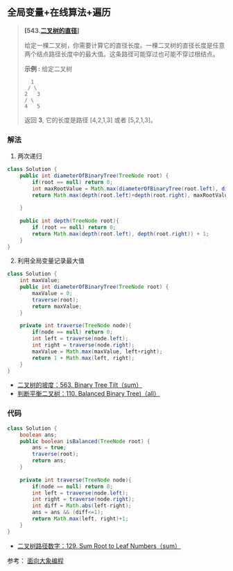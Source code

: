 ## 全局变量+在线算法+遍历

> **[543.[二叉树的直径](https://leetcode-cn.com/problems/diameter-of-binary-tree/)]**
>
> 给定一棵二叉树，你需要计算它的直径长度。一棵二叉树的直径长度是任意两个结点路径长度中的最大值。这条路径可能穿过也可能不穿过根结点。
>
> **示例 :**
> 给定二叉树
>
> ```
>   1
>  / \
> 2   3
> / \     
> 4   5   
> ```
>
> 返回 **3**, 它的长度是路径 [4,2,1,3] 或者 [5,2,1,3]。

### 解法

1. 两次递归

```java
class Solution {
    public int diameterOfBinaryTree(TreeNode root) {
        if(root == null) return 0;
        int maxRootValue = Math.max(diameterOfBinaryTree(root.left), diameterOfBinaryTree(root.right));
        return Math.max(depth(root.left)+depth(root.right), maxRootValue);
        
    }
    
    public int depth(TreeNode root){
        if (root == null) return 0;
        return Math.max(depth(root.left), depth(root.right)) + 1;
    }
}
```





2. 利用全局变量记录最大值

```java
class Solution {
    int maxValue;
    public int diameterOfBinaryTree(TreeNode root) {
        maxValue = 0;
        traverse(root);
        return maxValue;
    }
    
    private int traverse(TreeNode node){
        if(node == null) return 0;
        int left = traverse(node.left);
        int right = traverse(node.right);
        maxValue = Math.max(maxValue, left+right);
        return 1 + Math.max(left, right);
    }
}
```

- [二叉树的坡度：563. Binary Tree Tilt（sum）](https://leetcode.com/problems/diameter-of-binary-tree/)
- [判断平衡二叉树：110. Balanced Binary Tree)（all）](https://leetcode.com/problems/balanced-binary-tree/)
### 代码
```java
class Solution {
    boolean ans;
    public boolean isBalanced(TreeNode root) {
        ans = true;
        traverse(root);
        return ans;
    }
    
    private int traverse(TreeNode node){
        if(node == null) return 0;
        int left = traverse(node.left);
        int right = traverse(node.right);
        int diff = Math.abs(left-right);
        ans = ans && (diff<=1);
        return Math.max(left, right)+1;
    }
}
```

- [二叉树路径数字：129. Sum Root to Leaf Numbers（sum）](https://leetcode.com/problems/sum-root-to-leaf-numbers/)


参考： [面向大象编程](https://mp.weixin.qq.com/s/ZDszP9ashAX6WgtVzhheaQ) 
